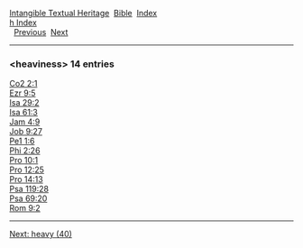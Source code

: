 [Intangible Textual Heritage](../../index)  [Bible](../index) 
[Index](index)   
[h Index](_h_)  
  [Previous](c05315)  [Next](c05317) 

------------------------------------------------------------------------

### &lt;heaviness&gt; 14 entries

[Co2 2:1](../kjv/co2002.htm#001)  
[Ezr 9:5](../kjv/ezr009.htm#005)  
[Isa 29:2](../kjv/isa029.htm#002)  
[Isa 61:3](../kjv/isa061.htm#003)  
[Jam 4:9](../kjv/jam004.htm#009)  
[Job 9:27](../kjv/job009.htm#027)  
[Pe1 1:6](../kjv/pe1001.htm#006)  
[Phi 2:26](../kjv/phi002.htm#026)  
[Pro 10:1](../kjv/pro010.htm#001)  
[Pro 12:25](../kjv/pro012.htm#025)  
[Pro 14:13](../kjv/pro014.htm#013)  
[Psa 119:28](../kjv/psa119.htm#028)  
[Psa 69:20](../kjv/psa069.htm#020)  
[Rom 9:2](../kjv/rom009.htm#002)  

------------------------------------------------------------------------

[Next: heavy (40)](c05317)
